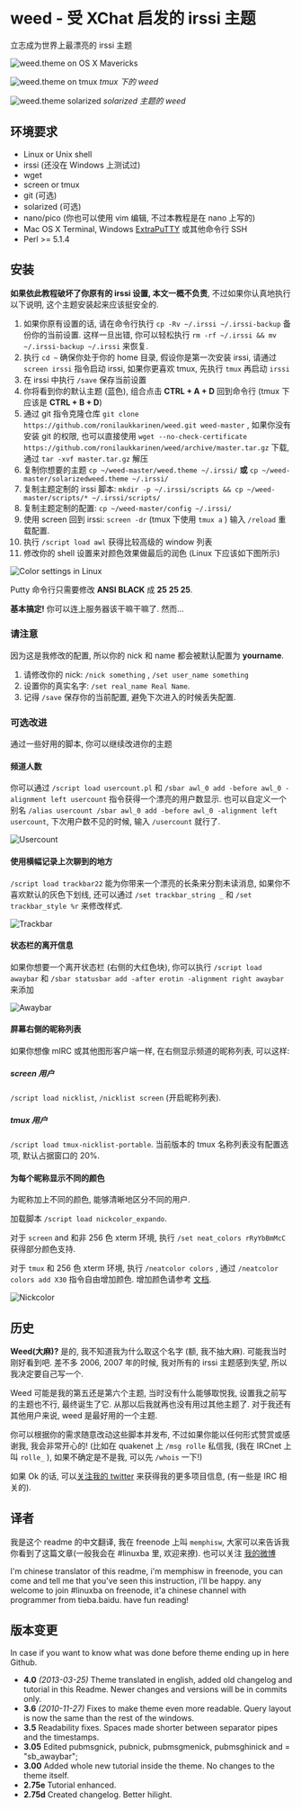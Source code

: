 weed - 受 XChat 启发的 irssi 主题
==============

立志成为世界上最漂亮的 irssi 主题

![weed.theme on OS X Mavericks](https://raw.githubusercontent.com/ronilaukkarinen/weed/master/screenshots/screenshot-mac.png "Screenshot")

![weed.theme on tmux](https://raw.githubusercontent.com/ronilaukkarinen/weed/master/screenshots/tmux.png "tmux")
*tmux 下的 weed*

![weed.theme solarized](https://raw.githubusercontent.com/her/weed/master/screenshots/SolarizedWeedMac.png)
*solarized 主题的 weed*

环境要求
--------------

- Linux or Unix shell
- irssi (还没在 Windows 上测试过)
- wget
- screen or tmux
- git (可选)
- solarized (可选)
- nano/pico (你也可以使用 vim 编辑, 不过本教程是在 nano 上写的)
- Mac OS X Terminal, Windows  [ExtraPuTTY](http://www.extraputty.com/) 或其他命令行 SSH
- Perl >= 5.1.4

安装
--------------

**如果依此教程破坏了你原有的 irssi 设置, 本文一概不负责**, 不过如果你认真地执行以下说明, 这个主题安装起来应该挺安全的.

1. 如果你原有设置的话, 请在命令行执行 `cp -Rv ~/.irssi ~/.irssi-backup` 备份你的当前设置. 这样一旦出错, 你可以轻松执行  `rm -rf ~/.irssi && mv ~/.irssi-backup ~/.irssi` 来恢复.
2. 执行 `cd ~` 确保你处于你的 home 目录, 假设你是第一次安装 irssi, 请通过 `screen irssi` 指令启动 irssi, 如果你更喜欢 tmux,  先执行 `tmux` 再启动 `irssi`
3. 在 irssi 中执行  `/save` 保存当前设置
4. 你将看到你的默认主题 (蓝色), 组合点击 **CTRL + A + D** 回到命令行 (tmux 下应该是 **CTRL + B +  D**) 
5. 通过 git 指令克隆仓库 `git clone https://github.com/ronilaukkarinen/weed.git weed-master` , 如果你没有安装 git 的权限, 也可以直接使用 `wget --no-check-certificate https://github.com/ronilaukkarinen/weed/archive/master.tar.gz` 下载, 通过 `tar -xvf master.tar.gz` 解压
6. 复制你想要的主题 `cp ~/weed-master/weed.theme ~/.irssi/` **或** `cp ~/weed-master/solarizedweed.theme ~/.irssi/`
7. 复制主题定制的 irssi 脚本: `mkdir -p ~/.irssi/scripts && cp ~/weed-master/scripts/* ~/.irssi/scripts/`
8. 复制主题定制的配置: `cp ~/weed-master/config ~/.irssi/`
9. 使用 screen 回到 irssi: `screen -dr` (tmux 下使用 `tmux a` ) 输入 `/reload` 重载配置.
10. 执行 `/script load awl` 获得比较高级的 window 列表
11. 修改你的 shell 设置来对颜色效果做最后的润色 (Linux 下应该如下图所示)

![Color settings in Linux](https://raw.githubusercontent.com/ronilaukkarinen/weed/master/screenshots/weed-colors-instruction.png "Color settings in Linux")

Putty 命令行只需要修改 **ANSI BLACK** 成 **25 25 25**.

**基本搞定!** 你可以连上服务器该干嘛干嘛了. 然而...

### 请注意

因为这是我修改的配置, 所以你的 nick 和 name 都会被默认配置为 **yourname**. 

1. 请修改你的 nick: `/nick something` ,  `/set user_name something`
2. 设置你的真实名字: `/set real_name Real Name`.
3. 记得  `/save` 保存你的当前配置, 避免下次进入的时候丢失配置.

### 可选改进

通过一些好用的脚本, 你可以继续改进你的主题

#### 频道人数
你可以通过 `/script load usercount.pl` 和  `/sbar awl_0 add -before awl_0 -alignment left usercount` 指令获得一个漂亮的用户数显示. 也可以自定义一个别名 `/alias usercount /sbar awl_0 add -before awl_0 -alignment left usercount`, 下次用户数不见的时候, 输入 `/usercount` 就行了.

![Usercount](https://raw.githubusercontent.com/ronilaukkarinen/weed/master/screenshots/usercount.png "Usercount")

#### 使用横幅记录上次聊到的地方

`/script load trackbar22` 能为你带来一个漂亮的长条来分割未读消息, 如果你不喜欢默认的灰色下划线, 还可以通过  `/set trackbar_string _` 和 `/set trackbar_style %r` 来修改样式.

![Trackbar](https://raw.githubusercontent.com/ronilaukkarinen/weed/master/screenshots/trackbar.png "Trackbar")

#### 状态栏的离开信息

如果你想要一个离开状态栏 (右侧的大红色块), 你可以执行 `/script load awaybar` 和 `/sbar statusbar add -after erotin -alignment right awaybar` 来添加

![Awaybar](https://raw.githubusercontent.com/ronilaukkarinen/weed/master/screenshots/awaybar.png "Awaybar")

#### 屏幕右侧的昵称列表

如果你想像 mIRC 或其他图形客户端一样, 在右侧显示频道的昵称列表, 可以这样:

##### screen 用户

`/script load nicklist`,  `/nicklist screen` (开启昵称列表). 

##### tmux 用户

`/script load tmux-nicklist-portable`. 当前版本的 tmux 名称列表没有配置选项, 默认占据窗口的 20%.

#### 为每个昵称显示不同的颜色

为昵称加上不同的颜色, 能够清晰地区分不同的用户.

加载脚本 `/script load nickcolor_expando`. 

对于 `screen` and 和非 256 色 xterm 环境, 执行 `/set neat_colors rRyYbBmMcC` 获得部分颜色支持.

对于 `tmux` 和 256 色 xterm 环境, 执行 `/neatcolor colors` , 通过 `/neatcolor colors add X30`  指令自由增加颜色. 增加颜色请参考 [文档](https://github.com/shabble/irssi-docs/wiki/Irssi-0.8.17#Verifying_the_colours).

![Nickcolor](https://raw.githubusercontent.com/ronilaukkarinen/weed/master/screenshots/nickcolor_expando.png "Nickcolor")

历史
--------------

**Weed(大麻)?** 是的, 我不知道我为什么取这个名字 (额, 我不抽大麻). 可能我当时刚好看到吧. 差不多 2006, 2007 年的时候, 我对所有的 irssi 主题感到失望, 所以我决定要自己写一个.

Weed 可能是我的第五还是第六个主题, 当时没有什么能够取悦我, 设置我之前写的主题也不行, 最终诞生了它. 从那以后我就再也没有用过其他主题了. 对于我还有其他用户来说, weed 是最好用的一个主题.

你可以根据你的需求随意改动这些脚本并发布, 不过如果你能以任何形式赞赏或感谢我, 我会非常开心的! (比如在 quakenet 上  `/msg rolle` 私信我, (我在 IRCnet 上叫 `rolle_` ), 如果不确定是不是我, 可以先  `/whois` 一下!)

如果 Ok 的话, 可以[关注我的 twitter](http://twitter.com/rolle) 来获得我的更多项目信息, (有一些是 IRC 相关的).

## 译者

我是这个 readme 的中文翻译, 我在 freenode 上叫 `memphisw`, 大家可以来告诉我你看到了这篇文章(一般我会在 #linuxba 里, 欢迎来撩). 也可以关注 [我的微博](http://weibo.com/RunLittleRabbitRun)

I'm chinese translator of this readme, i'm memphisw in freenode, you can come and tell me that you've seen this instruction, i'll be happy. any welcome to join #linuxba on freenode, it'a chinese channel with programmer from tieba.baidu. have fun reading!

版本变更
--------------

In case if you want to know what was done before theme ending up in here Github.

- **4.0** *(2013-03-25)* Theme translated in english, added old changelog and tutorial in this Readme. Newer changes and versions will be in commits only.
- **3.6** *(2010-11-27)* Fixes to make theme even more readable. Query layout is now the same than the rest of the windows.
- **3.5** Readability fixes. Spaces made shorter between separator pipes and the timestamps.
- **3.05** Edited pubmsgnick, pubnick, pubmsgmenick, pubmsghinick and = "sb_awaybar";
- **3.00** Added whole new tutorial inside the theme. No changes to the theme itself.
- **2.75e** Tutorial enhanced. 
- **2.75d** Created changelog. Better hilight.
